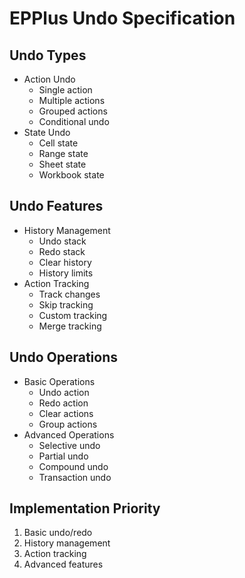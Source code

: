 # EPPlus Undo Specification

## Undo Types
- Action Undo
  - Single action
  - Multiple actions
  - Grouped actions
  - Conditional undo
- State Undo
  - Cell state
  - Range state
  - Sheet state
  - Workbook state

## Undo Features
- History Management
  - Undo stack
  - Redo stack
  - Clear history
  - History limits
- Action Tracking
  - Track changes
  - Skip tracking
  - Custom tracking
  - Merge tracking

## Undo Operations
- Basic Operations
  - Undo action
  - Redo action
  - Clear actions
  - Group actions
- Advanced Operations
  - Selective undo
  - Partial undo
  - Compound undo
  - Transaction undo

## Implementation Priority
1. Basic undo/redo
2. History management
3. Action tracking
4. Advanced features